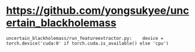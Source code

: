 # https://github.com/yongsukyee/uncertain_blackholemass

```console
uncertain_blackholemass/run_featureextractor.py:    device = torch.device('cuda:0' if torch.cuda.is_available() else 'cpu')

```
